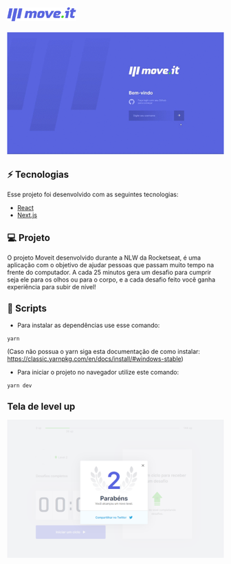 # <img src="./github/logo-full.svg" alt="moveit logo" width="160px"/>

  <center ><img src="./github/moveit-gif.gif" alt="moveit gif" width="620px"/> </center>



## ⚡ Tecnologias

  Esse projeto foi desenvolvido com as seguintes tecnologias:

  - [React](https://reactjs.org/)
  - [Next.js](https://nextjs.org/)

## 💻 Projeto
  O projeto Moveit desenvolvido durante a NLW da Rocketseat, é uma aplicação com
	o objetivo de ajudar pessoas que passam muito tempo na frente do computador.
	A cada 25 minutos gera um desafio para cumprir seja ele para os olhos ou para
	o corpo, e a cada desafio feito você ganha experiência para subir de nível!

## 📁 Scripts

- Para instalar as dependências use esse comando:
```
yarn
```
(Caso não possua o yarn siga esta documentação de como instalar: https://classic.yarnpkg.com/en/docs/install/#windows-stable)

- Para iniciar o projeto no navegador utilize este comando:
```
yarn dev
```

## Tela de level up


<center ><img src="./github/levelup2.png" alt="level up picture" width="520px"/> </center>
